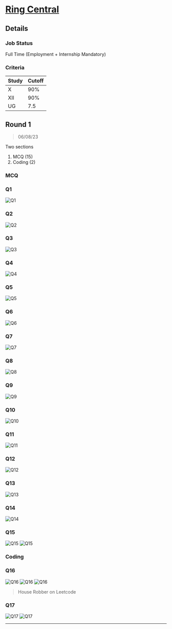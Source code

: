 # [Ring Central](https://www.ringcentral.com/)

## Details

### Job Status

Full Time (Employment + Internship Mandatory)

### Criteria

| Study | Cutoff |
|-------|--------|
| X     | 90%    |
| XII   | 90%    |
| UG    | 7.5    |

## Round 1

> 06/08/23

Two sections

1. MCQ (15)
2. Coding (2)

### MCQ

### Q1

![Q1](../../images/ringcentral/q1.png)

### Q2

![Q2](../../images/ringcentral/q2.png)

### Q3

![Q3](../../images/ringcentral/q3.png)

### Q4

![Q4](../../images/ringcentral/q4.png)

### Q5

![Q5](../../images/ringcentral/q5.png)

### Q6

![Q6](../../images/ringcentral/q6.png)

### Q7

![Q7](../../images/ringcentral/q7.png)

### Q8

![Q8](../../images/ringcentral/q8.png)

### Q9

![Q9](../../images/ringcentral/q9.png)

### Q10

![Q10](../../images/ringcentral/q10.png)

### Q11

![Q11](../../images/ringcentral/q11.png)

### Q12

![Q12](../../images/ringcentral/q12.png)

### Q13

![Q13](../../images/ringcentral/q13.png)

### Q14

![Q14](../../images/ringcentral/q14.png)

### Q15

![Q15](../../images/ringcentral/q15_1.png)
![Q15](../../images/ringcentral/q15_2.png)

### Coding

### Q16

![Q16](../../images/ringcentral/q16_1.png)
![Q16](../../images/ringcentral/q16_2.png)
![Q16](../../images/ringcentral/q16_3.png)

> House Robber on Leetcode

### Q17

![Q17](../../images/ringcentral/q17_1.png)
![Q17](../../images/ringcentral/q17_2.png)

---
